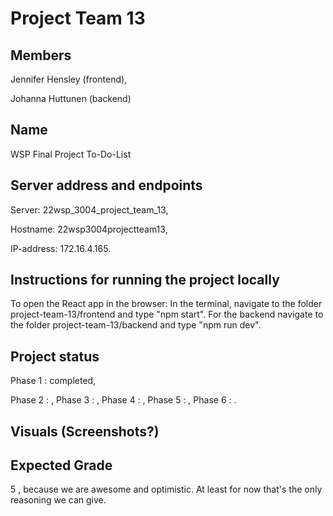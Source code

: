 # Project Team 13

## Members

Jennifer Hensley (frontend),

Johanna Huttunen (backend)

## Name
WSP Final Project To-Do-List

## Server address and endpoints
Server: 22wsp_3004_project_team_13, 

Hostname: 22wsp3004projectteam13,

IP-address: 172.16.4.165.

## Instructions for running the project locally
To open the React app in the browser: In the terminal, navigate to the folder project-team-13/frontend and type "npm start". 
For the backend navigate to the folder project-team-13/backend and type "npm run dev". 

## Project status
Phase 1 : completed,

Phase 2 : ,
Phase 3 : ,
Phase 4 : ,
Phase 5 : ,
Phase 6 : .
## Visuals (Screenshots?)

## Expected Grade
5 , because we are awesome and optimistic. At least for now that's the only reasoning we can give.